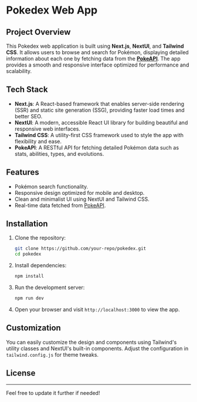 # Pokedex Web App

## Project Overview

This Pokedex web application is built using **Next.js**, **NextUI**, and **Tailwind CSS**. It allows users to browse and search for Pokémon, displaying detailed information about each one by fetching data from the **[PokeAPI](https://pokeapi.co/)**. The app provides a smooth and responsive interface optimized for performance and scalability.

## Tech Stack

- **Next.js**: A React-based framework that enables server-side rendering (SSR) and static site generation (SSG), providing faster load times and better SEO.
- **NextUI**: A modern, accessible React UI library for building beautiful and responsive web interfaces.
- **Tailwind CSS**: A utility-first CSS framework used to style the app with flexibility and ease.
- **PokeAPI**: A RESTful API for fetching detailed Pokémon data such as stats, abilities, types, and evolutions.

## Features

- Pokémon search functionality.
- Responsive design optimized for mobile and desktop.
- Clean and minimalist UI using NextUI and Tailwind CSS.
- Real-time data fetched from [PokeAPI](https://pokeapi.co/).

## Installation

1. Clone the repository:

   ```bash
   git clone https://github.com/your-repo/pokedex.git
   cd pokedex
   ```

2. Install dependencies:

   ```bash
   npm install
   ```

3. Run the development server:

   ```bash
   npm run dev
   ```

4. Open your browser and visit `http://localhost:3000` to view the app.

## Customization

You can easily customize the design and components using Tailwind's utility classes and NextUI's built-in components. Adjust the configuration in `tailwind.config.js` for theme tweaks.

## License

---

Feel free to update it further if needed!
